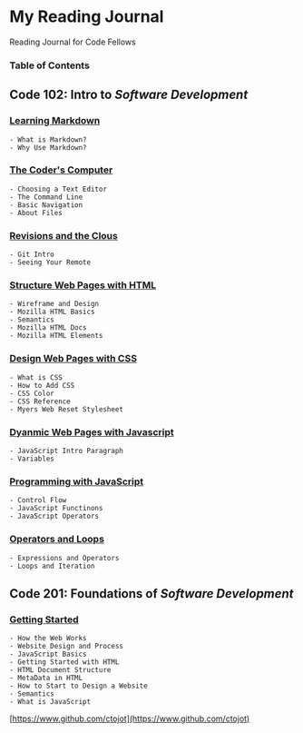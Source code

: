 # My Reading Journal

Reading Journal for Code Fellows

### Table of Contents

## Code 102: Intro to *Software Development*

### [Learning Markdown](ctojot.github.io/reading-notes/c1)

    - What is Markdown?
    - Why Use Markdown?

### [The Coder's Computer](ctojot.github.io/reading-notes/c2)

    - Choosing a Text Editor
    - The Command Line
    - Basic Navigation
    - About Files

### [Revisions and the Clous](ctojot.github.io/reading-notes/c3)

    - Git Intro
    - Seeing Your Remote

### [Structure Web Pages with HTML](ctojot.github.io/reading-notes/c4)

    - Wireframe and Design
    - Mozilla HTML Basics
    - Semantics
    - Mozilla HTML Docs
    - Mozilla HTML Elements

### [Design Web Pages with CSS](ctojot.github.io/reading-notes/c5)

    - What is CSS
    - How to Add CSS
    - CSS Color
    - CSS Reference
    - Myers Web Reset Stylesheet

### [Dyanmic Web Pages with Javascript](ctojot.github.io/reading-notes/c6)

    - JavaScript Intro Paragraph
    - Variables

### [Programming with JavaScript](ctojot.github.io/reading-notes/c7)

    - Control Flow
    - JavaScript Functinons
    - JavaScript Operators

### [Operators and Loops](ctojot.github.io/reading-notes/c8)

    - Expressions and Operators
    - Loops and Iteration

## Code 201: Foundations of *Software Development*

### [Getting Started](ctojot.github.io/reading-notes/class-01)

    - How the Web Works
    - Website Design and Process
    - JavaScript Basics
    - Getting Started with HTML
    - HTML Document Structure
    - MetaData in HTML
    - How to Start to Design a Website
    - Semantics
    - What is JavaScript

[https://www.github.com/ctojot](https://www.github.com/ctojot)